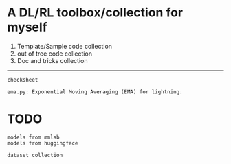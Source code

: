 # A DL/RL toolbox/collection for myself

1. Template/Sample code collection
2. out of tree code collection
3. Doc and tricks collection


---
```
checksheet

ema.py: Exponential Moving Averaging (EMA) for lightning.

```

# TODO
```
models from mmlab
models from huggingface

dataset collection

```
